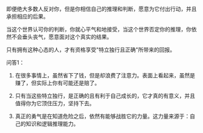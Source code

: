 即便绝大多数人反对你，但是你相信自己的推理和判断，愿意为它付出行动，并且承担相应的后果。

当这个世界认可你的判断，你就心平气和地接受，当这个世界否定你的推理，你依然不会垂头丧气，愿意面对这个真实的结果。

只有拥有这种心态的人，才有资格享受"特立独行且正确"所带来的回报。

问答1：

1.  在很多事情上，虽然省下了钱，但是却浪费了注意力。表面上看起来，虽然是赚了，但实际上你有可能还是赔了。

2. 只有当这些特立独行，是正确的且有利于自己成长的，它才真的有意义，并且值得你为它顶住压力，坚持下去。

3. 真正的勇气是在知道危险之后，依然有能够战胜它的力量。这力量来源于：自己的知识和逻辑推理能力。


